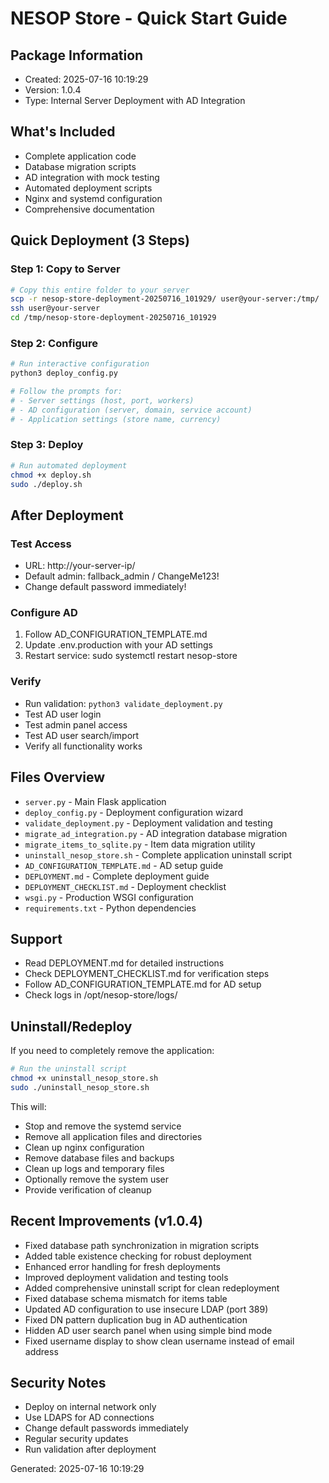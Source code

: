 # NESOP Store - Quick Start Guide

## Package Information
- Created: 2025-07-16 10:19:29
- Version: 1.0.4
- Type: Internal Server Deployment with AD Integration

## What's Included
- Complete application code
- Database migration scripts
- AD integration with mock testing
- Automated deployment scripts
- Nginx and systemd configuration
- Comprehensive documentation

## Quick Deployment (3 Steps)

### Step 1: Copy to Server
```bash
# Copy this entire folder to your server
scp -r nesop-store-deployment-20250716_101929/ user@your-server:/tmp/
ssh user@your-server
cd /tmp/nesop-store-deployment-20250716_101929
```

### Step 2: Configure
```bash
# Run interactive configuration
python3 deploy_config.py

# Follow the prompts for:
# - Server settings (host, port, workers)
# - AD configuration (server, domain, service account)
# - Application settings (store name, currency)
```

### Step 3: Deploy
```bash
# Run automated deployment
chmod +x deploy.sh
sudo ./deploy.sh
```

## After Deployment

### Test Access
- URL: http://your-server-ip/
- Default admin: fallback_admin / ChangeMe123!
- Change default password immediately!

### Configure AD
1. Follow AD_CONFIGURATION_TEMPLATE.md
2. Update .env.production with your AD settings
3. Restart service: sudo systemctl restart nesop-store

### Verify
- Run validation: `python3 validate_deployment.py`
- Test AD user login
- Test admin panel access
- Test AD user search/import
- Verify all functionality works

## Files Overview
- `server.py` - Main Flask application
- `deploy_config.py` - Deployment configuration wizard
- `validate_deployment.py` - Deployment validation and testing
- `migrate_ad_integration.py` - AD integration database migration
- `migrate_items_to_sqlite.py` - Item data migration utility
- `uninstall_nesop_store.sh` - Complete application uninstall script
- `AD_CONFIGURATION_TEMPLATE.md` - AD setup guide
- `DEPLOYMENT.md` - Complete deployment guide
- `DEPLOYMENT_CHECKLIST.md` - Deployment checklist
- `wsgi.py` - Production WSGI configuration
- `requirements.txt` - Python dependencies

## Support
- Read DEPLOYMENT.md for detailed instructions
- Check DEPLOYMENT_CHECKLIST.md for verification steps
- Follow AD_CONFIGURATION_TEMPLATE.md for AD setup
- Check logs in /opt/nesop-store/logs/

## Uninstall/Redeploy
If you need to completely remove the application:
```bash
# Run the uninstall script
chmod +x uninstall_nesop_store.sh
sudo ./uninstall_nesop_store.sh
```

This will:
- Stop and remove the systemd service
- Remove all application files and directories
- Clean up nginx configuration
- Remove database files and backups
- Clean up logs and temporary files
- Optionally remove the system user
- Provide verification of cleanup

## Recent Improvements (v1.0.4)
- Fixed database path synchronization in migration scripts
- Added table existence checking for robust deployment
- Enhanced error handling for fresh deployments
- Improved deployment validation and testing tools
- Added comprehensive uninstall script for clean redeployment
- Fixed database schema mismatch for items table
- Updated AD configuration to use insecure LDAP (port 389)
- Fixed DN pattern duplication bug in AD authentication
- Hidden AD user search panel when using simple bind mode
- Fixed username display to show clean username instead of email address

## Security Notes
- Deploy on internal network only
- Use LDAPS for AD connections
- Change default passwords immediately
- Regular security updates
- Run validation after deployment

Generated: 2025-07-16 10:19:29

